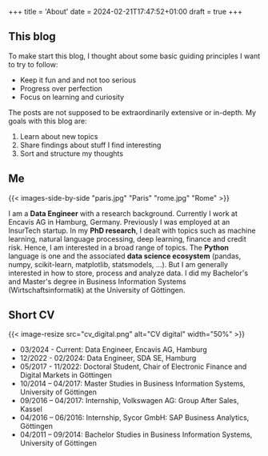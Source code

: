 +++
title = 'About'
date = 2024-02-21T17:47:52+01:00
draft = true
+++

## This blog

To make start this blog, I thought about some basic guiding principles I want to try to follow:
- Keep it fun and and not too serious
- Progress over perfection
- Focus on learning and curiosity

The posts are not supposed to be extraordinarily extensive or in-depth. My goals with this blog are: 

1. Learn about new topics
2. Share findings about stuff I find interesting
3. Sort and structure my thoughts

## Me

{{< images-side-by-side "paris.jpg" "Paris" "rome.jpg" "Rome" >}}

I am a **Data Engineer** with a research background.
Currently I work at Encavis AG in Hamburg, Germany.
Previously I was employed at an InsurTech startup.
In my **PhD research**, I dealt with topics such as machine learning, natural language processing, deep learning, finance and credit risk. 
Hence, I am interested in a broad range of topics. 
The **Python** language is one  and the associated **data science ecosystem** (pandas, numpy, scikit-learn, matplotlib, statsmodels, ...). 
But I am generally interested in how to store, process and analyze data.
I did my Bachelor's and Master's degree in Business Information Systems (Wirtschaftsinformatik) at the University of Göttingen.


## Short CV

{{< image-resize src="cv_digital.png" alt="CV digital" width="50%" >}}

* 03/2024 - Current: Data Engineer, Encavis AG, Hamburg
* 12/2022 - 02/2024: Data Engineer, SDA SE, Hamburg
* 05/2017 - 11/2022: Doctoral Student, Chair of Electronic Finance and Digital Markets in Göttingen
* 10/2014 – 04/2017: Master Studies in Business Information Systems, University of Göttingen
* 09/2016 – 04/2017: Internship, Volkswagen AG: Group After Sales, Kassel
* 04/2016 – 06/2016: Internship, Sycor GmbH: SAP Business Analytics, Göttingen
* 04/2011 – 09/2014: Bachelor Studies in Business Information Systems, University of Göttingen

